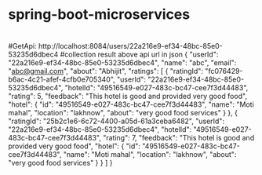 # spring-boot-microservices
# 
#GetApi: http://localhost:8084/users/22a216e9-ef34-48bc-85e0-53235d6dbec4 
#collection result above api url in json
{
    "userId": "22a216e9-ef34-48bc-85e0-53235d6dbec4",
    "name": "abc",
    "email": "abc@gmail.com",
    "about": "Abhijit",
    "ratings": [
        {
            "ratingId": "fc076429-b6ac-4c21-afef-4cfb0e705340",
            "userId": "22a216e9-ef34-48bc-85e0-53235d6dbec4",
            "hotelId": "49516549-e027-483c-bc47-cee7f3d44483",
            "rating": 5,
            "feedback": "This hotel is good and provided very good food",
            "hotel": {
                "id": "49516549-e027-483c-bc47-cee7f3d44483",
                "name": "Moti mahal",
                "location": "lakhnow",
                "about": "very good food services"
            }
        },
        {
            "ratingId": "25b2c1e6-6c72-4400-a05d-61a3ceba6482",
            "userId": "22a216e9-ef34-48bc-85e0-53235d6dbec4",
            "hotelId": "49516549-e027-483c-bc47-cee7f3d44483",
            "rating": 7,
            "feedback": "This hotel is good and provided very good food",
            "hotel": {
                "id": "49516549-e027-483c-bc47-cee7f3d44483",
                "name": "Moti mahal",
                "location": "lakhnow",
                "about": "very good food services"
            }
        }
    ]
}
